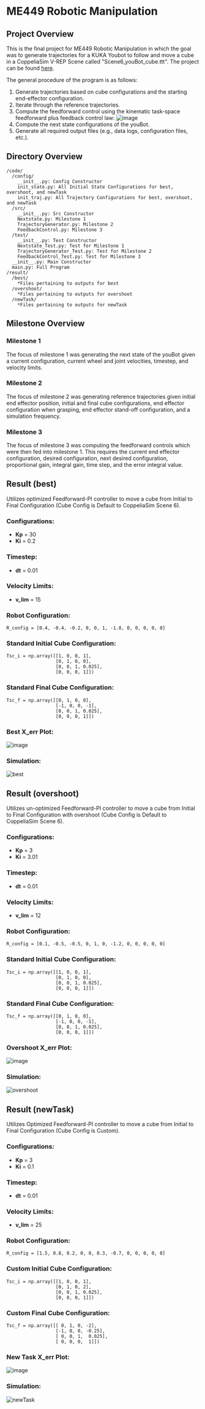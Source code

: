 # ME449 Robotic Manipulation

## Project Overview
This is the final project for ME449 Robotic Manipulation in which the goal was to generate trajectories for a KUKA Youbot to follow and move a cube in a CoppeliaSim V-REP Scene called "Scene6_youBot_cube.ttt". The project can be found [here](https://hades.mech.northwestern.edu/index.php/Mobile_Manipulation_Capstone_2024).

The general procedure of the program is as follows:

1. Generate trajectories based on cube configurations and the starting end-effector configuration.
2. Iterate through the reference trajectories.
3. Compute the feedforward control using the kinematic task-space feedforward plus feedback control law:
   ![image](https://github.com/user-attachments/assets/7cfbc2b9-8398-4d52-9c7b-821c8f941aba)
4. Compute the next state configurations of the youBot.
5. Generate all required output files (e.g., data logs, configuration files, etc.).

## Directory Overview
```
/code/
  /config/
    __init__.py: Config Constructor
    init_state.py: All Initial State Configurations for best, overshoot, and newTask
    init_traj.py: All Trajectory Configurations for best, overshoot, and newTask
  /src/
    __init__.py: Src Constructor
    Nextstate.py: Milestone 1
    TrajectoryGenerator.py: Milestone 2
    FeedbackControl.py: Milestone 3
  /test/
    __init__.py: Test Constructor
    Nextstate_Test.py: Test for Milestone 1
    TrajectoryGenerator_Test.py: Test for Milestone 2
    FeedbackControl_Test.py: Test for Milestone 3
  __init__.py: Main Constructor
  main.py: Full Program
/result/
  /best/
    *Files pertaining to outputs for best
  /overshoot/
    *Files pertaining to outputs for overshoot
  /newTask/
    *Files pertaining to outputs for newTask
```

## Milestone Overview

### Milestone 1
The focus of milestone 1 was generating the next state of the youBot given a current configuration, current wheel and joint velocities, timestep, and velocity limits.

### Milestone 2
The focus of milestone 2 was generating reference trajectories given initial end effector position, initial and final cube configurations, end effector configuration when grasping, end effector stand-off configuration, and a simulation frequency.

### Milestone 3
The focus of milestone 3 was computing the feedforward controls which were then fed into milestone 1. This requires the current end effector configuration, desired configuration, next desired configuration, proportional gain, integral gain, time step, and the error integral value.

## Result (best)
Utilizes optimized Feedforward-PI controller to move a cube from Initial to Final Configuration (Cube Config is Default to CoppeliaSim Scene 6).

### Configurations:
- **Kp** = 30
- **Ki** = 0.2

### Timestep:
- **dt** = 0.01

### Velocity Limits:
- **v_lim** = 15

### Robot Configuration:
```
R_config = [0.4, -0.4, -0.2, 0, 0, 1, -1.8, 0, 0, 0, 0, 0]
```

### Standard Initial Cube Configuration:
```
Tsc_i = np.array([[1, 0, 0, 1],
                  [0, 1, 0, 0],
                  [0, 0, 1, 0.025],
                  [0, 0, 0, 1]])
```

### Standard Final Cube Configuration:
```
Tsc_f = np.array([[0, 1, 0, 0],
                  [-1, 0, 0, -1],
                  [0, 0, 1, 0.025],
                  [0, 0, 0, 1]])
```

### Best X_err Plot:
![image](https://github.com/user-attachments/assets/52d6d1bb-834c-4af8-8ea3-c8565de7979f)

### Simulation:
![best](https://github.com/user-attachments/assets/375bb12c-9320-4ce3-a0c7-703afa4a6e2e)

## Result (overshoot)
Utilizes un-optimized Feedforward-PI controller to move a cube from Initial to Final Configuration with overshoot (Cube Config is Default to CoppeliaSim Scene 6).

### Configurations:
- **Kp** = 3
- **Ki** = 3.01

### Timestep:
- **dt** = 0.01

### Velocity Limits:
- **v_lim** = 12

### Robot Configuration:
```
R_config = [0.1, -0.5, -0.5, 0, 1, 0, -1.2, 0, 0, 0, 0, 0]
```

### Standard Initial Cube Configuration:
```
Tsc_i = np.array([[1, 0, 0, 1],
                  [0, 1, 0, 0],
                  [0, 0, 1, 0.025],
                  [0, 0, 0, 1]])
```

### Standard Final Cube Configuration:
```
Tsc_f = np.array([[0, 1, 0, 0],
                  [-1, 0, 0, -1],
                  [0, 0, 1, 0.025],
                  [0, 0, 0, 1]])
```

### Overshoot X_err Plot:
![image](https://github.com/user-attachments/assets/4aedcab9-07bd-4c53-aadd-72e288df5f47)

### Simulation:
![overshoot](https://github.com/user-attachments/assets/8914799a-4386-45b4-a5c5-6e349f128e0d)

## Result (newTask)
Utilizes Optimized Feedforward-PI controller to move a cube from Initial to Final Configuration (Cube Config is Custom).

### Configurations:
- **Kp** = 3
- **Ki** = 0.1

### Timestep:
- **dt** = 0.01

### Velocity Limits:
- **v_lim** = 25

### Robot Configuration:
```
R_config = [1.5, 0.8, 0.2, 0, 0, 0.3, -0.7, 0, 0, 0, 0, 0]
```

### Custom Initial Cube Configuration:
```
Tsc_i = np.array([[1, 0, 0, 1],
                  [0, 1, 0, 2],
                  [0, 0, 1, 0.025],
                  [0, 0, 0, 1]])
```

### Custom Final Cube Configuration:
```
Tsc_f = np.array([[ 0, 1, 0, -2],
                  [-1, 0, 0, -0.25],
                  [ 0, 0, 1,  0.025],
                  [ 0, 0, 0,  1]])
```

### New Task X_err Plot:
![image](https://github.com/user-attachments/assets/adb53d28-1251-4860-8190-33ba54ed1cf3)

### Simulation:
![newTask](https://github.com/user-attachments/assets/539ad327-f9bb-4308-892d-910dbca9c71c)
